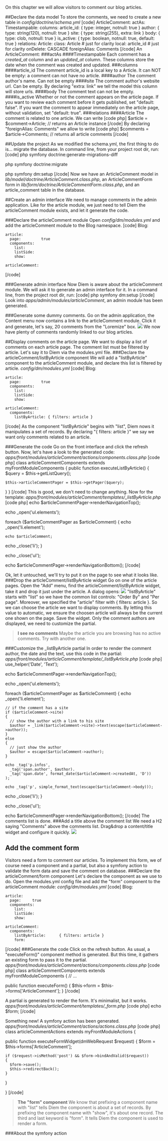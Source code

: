 On this chapter we will allow visitors to comment our blog articles.

##Declare the data model
To store the comments, we need to create a new table in
*config/doctrine/schema.yml*
[code]
ArticleComment:
  actAs:
    Timestampable:
  columns:
    article_id:       { type: integer, notnull: true }
    author:           { type: string(120), notnull: true }
    site:             { type: string(255), extra: link }
    body:             { type: clob, notnull: true }
    is_active:        { type: boolean, notnull: true, default: true }
  relations:
    Article:
      class:          Article      # just for clarity
      local:          article_id   # just for clarity
      onDelete:       CASCADE
      foreignAlias:   Comments
[/code]
An ArticleComment:
###actAs
####Timestampable
Each comment has a _created_at_ column and an _updated_at_ column. These columns store the date when the comment was created and updated.
###columns
####article_id
The comment article_id is a local key to a Article. It can NOT be empty: a comment can not have no article.
####author
The comment author's name. Can not be empty
####site
The comment author's website url. Can be empty. By declaring "extra: link" we tell the model this column will store urls.
####body
The comment text can not be empty.
####is_active
Whether or not the comment appears on the article page. If you want to review each comment before it gets published, set "default: false". If you want the comment to appear immediately on the article page, without validation, set "default: true".
###relations
####Article
The comment is related to one article. We can write
[code php]
$article = $comment->Article; // returns an Article instance
[/code]
By declaring "foreignAlias: Comments" we allow to write
[code php]
$comments = $article->Comments; // returns all article comments
[/code]

##Update the project
As we modified the schema.yml, the first thing to do is... migrate the database.
In command line, from your project root dir, run:
[code]
php symfony doctrine:generate-migrations-diff

php symfony doctrine:migrate

php symfony dm:setup
[/code]
Now we have an ArticleComment model in *lib/model/doctrine/ArticleComment.class.php*, an ArticleCommentForm form in *lib/form/doctrine/ArticleCommentForm.class.php*, and an article_comment table in the database.

##Create an admin interface
We need to manage comments in the admin application. Like for the article module, we just need to tell Diem the articleComment module exists, and let it generate the code.

###Declare the articleComment module
Open *config/dm/modules.yml* and add the articleComment module to the Blog namespace.
[code]
  Blog:

    article:
      page:         true
      components:
        list:
        listSide:
        show:

    articleComment:
[/code]

###Generate admin interface
Now Diem is aware about the articleComment module. We will ask it to generate an admin interface for it.
In a command line, from the project root dir, run:
[code]
php symfony dm:setup
[/code]
Look into *apps/admin/modules/articleComment*, an admin module has been generated.

###Generate some dummy comments.
Go on the admin application, the Content menu now contains a link to the articleComment module. Click it and generate, let's say, 20 comments from the "Loremize" box.
![](media:719)
We now have plenty of comments randomly linked to our blog articles.

##Display comments on the article page.
We want to display a list of comments on each article page. The comment list must be filtered by article.
Let's say it to Diem via the modules.yml file.
###Declare the articleComment/listByArticle component
We will add a "listByArticle" component to the articleComment module, and declare this list is filtered by article.
*config/dm/modules.yml*
[code]
  Blog:

    article:
      page:         true
      components:
        list:
        listSide:
        show:

    articleComment:
      components:
        listByArticle: { filters: article }
[/code]
As the component "listByArticle" begins with "list", Diem nows it manipulates a set of records.
By declaring "{ filters: article }" we say we want only comments related to an article.

###Generate the code
Go on the front interface and click the refresh button. Now, let's have a look to the generated code:
*apps/front/modules/articleComment/actions/components.class.php*
[code php]
class articleCommentComponents extends myFrontModuleComponents
{
  public function executeListByArticle()
  {
    $query = $this->getListQuery();

    $this->articleCommentPager = $this->getPager($query);
  }
}
[/code]
This is good, we don't need to change anything.
Now for the template:
*apps/front/modules/articleComment/templates/_listByArticle.php*
[code php]
echo $articleCommentPager->renderNavigationTop();

echo _open('ul.elements');

foreach ($articleCommentPager as $articleComment)
{
  echo _open('li.element');

    echo $articleComment;

  echo _close('li');
}

echo _close('ul');

echo $articleCommentPager->renderNavigationBottom();
[/code]

Ok, let it untouched, we'll try to put it on the page to see what it looks like.
###Drop the articleComment/listByArticle widget
Go on one of the article pages. Open the "Add" menu, find the articleComment/listByArticle widget, take it and drop it just under the article. A dialog opens:
![](media:720)
"listByArticle" starts with "list" so we have the common list controls: "Order By" and "Per page".
Moreover, we specified the "article" filter with { filters: article }. So we can choose the article we want to display comments. By letting this value to automatic, we ensure the choosen article will always be the current one shown on the page.
Save the widget. Only the comment authors are displayed, we need to customize the partial.
>**I see no comments**
>Maybe the article you are browsing has no active comments. Try with another one.

###Customize the _listByArticle partial
In order to render the comment author, the date and the text, use this code in the partial:
*apps/front/modules/articleComment/template/_listByArticle.php*
[code php]
use_helper('Date', 'Text');

echo $articleCommentPager->renderNavigationTop();

echo _open('ul.elements');

foreach ($articleCommentPager as $articleComment)
{
  echo _open('li.element');

    // if the comment has a site
    if ($articleComment->site)
    {
      // show the author with a link to his site
      $author = _link($articleComment->site)->text(escape($articleComment->author));
    }
    else
    {
      // just show the author
      $author = escape($articleComment->author);
    }

    echo _tag('p.infos',
      _tag('span.author', $author).
      _tag('span.date', format_date($articleComment->createdAt, 'D'))
    );

    echo _tag('p', simple_format_text(escape($articleComment->body)));

  echo _close('li');
}

echo _close('ul');

echo $articleCommentPager->renderNavigationBottom();
[/code]
The comments list is done.
###Add a title above the comment list
We need a H2 saying "Comments" above the comments list. Drag&drop a content/title widget and configure it quickly.
![](media:721)

## Add the comment form
Visitors need a form to comment our articles. To implement this form, we of course need a component and a partial, but also a symfony action to validate the form data and save the comment on database.
###Declare the articleComment/form component
Let's declare the component as we use to do. Open the modules.yml config file and add the "form" component to the articleComment module:
*config/dm/modules.yml*
[code]
  Blog:

    article:
      page:     true
      components:
        list:
        listSide:
        show:

    articleComment:
      components:
        listByArticle:      { filters: article }
        form:
[/code]
###Generate the code
Click on the refresh button.
As usual, a "executeForm()" component method is generated. But this time, it gathers an existing form to pass it to the partial.
*apps/front/modules/articleComment/actions/components.class.php*
[code php]
class articleCommentComponents extends myFrontModuleComponents
{
  // ...

  public function executeForm()
  {
    $this->form = $this->forms['ArticleComment'];
  }
[/code]

A partial is generated to render the form. It's minimalist, but it works.
*apps/front/modules/articleComment/templates/_form.php*
[code php]
echo $form;
[/code]

Something new! A symfony action has been generated.
*apps/front/modules/articleComment/actions/actions.class.php*
[code php]
class articleCommentActions extends myFrontModuleActions
{

  public function executeFormWidget(dmWebRequest $request)
  {
    $form = $this->forms['ArticleComment'];

    if ($request->isMethod('post') && $form->bindAndValid($request))
    {
      $form->save();
      $this->redirectBack();
    }
  }

}
[/code]
>**The "form" component**
>We know that prefixing a component name with "list" tells Diem the component is about a set of records.
>By prefixing the component name with "show", it's about one record.
>The third and last keyword is "form". It tells Diem the component is used to render a form.

###About the symfony action
